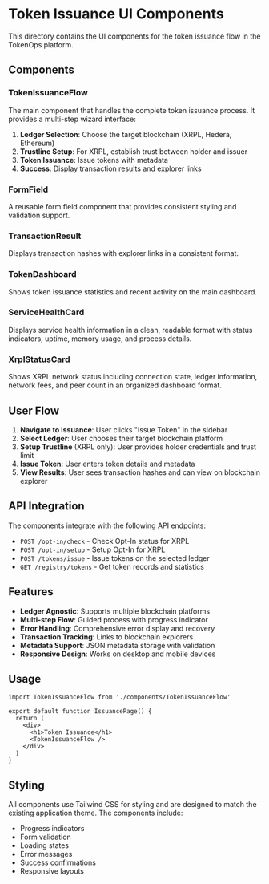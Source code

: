 # Token Issuance UI Components

This directory contains the UI components for the token issuance flow in the TokenOps platform.

## Components

### TokenIssuanceFlow
The main component that handles the complete token issuance process. It provides a multi-step wizard interface:

1. **Ledger Selection**: Choose the target blockchain (XRPL, Hedera, Ethereum)
2. **Trustline Setup**: For XRPL, establish trust between holder and issuer
3. **Token Issuance**: Issue tokens with metadata
4. **Success**: Display transaction results and explorer links

### FormField
A reusable form field component that provides consistent styling and validation support.

### TransactionResult
Displays transaction hashes with explorer links in a consistent format.

### TokenDashboard
Shows token issuance statistics and recent activity on the main dashboard.

### ServiceHealthCard
Displays service health information in a clean, readable format with status indicators, uptime, memory usage, and process details.

### XrplStatusCard
Shows XRPL network status including connection state, ledger information, network fees, and peer count in an organized dashboard format.

## User Flow

1. **Navigate to Issuance**: User clicks "Issue Token" in the sidebar
2. **Select Ledger**: User chooses their target blockchain platform
3. **Setup Trustline** (XRPL only): User provides holder credentials and trust limit
4. **Issue Token**: User enters token details and metadata
5. **View Results**: User sees transaction hashes and can view on blockchain explorer

## API Integration

The components integrate with the following API endpoints:

- `POST /opt-in/check` - Check Opt-In status for XRPL
- `POST /opt-in/setup` - Setup Opt-In for XRPL
- `POST /tokens/issue` - Issue tokens on the selected ledger
- `GET /registry/tokens` - Get token records and statistics

## Features

- **Ledger Agnostic**: Supports multiple blockchain platforms
- **Multi-step Flow**: Guided process with progress indicator
- **Error Handling**: Comprehensive error display and recovery
- **Transaction Tracking**: Links to blockchain explorers
- **Metadata Support**: JSON metadata storage with validation
- **Responsive Design**: Works on desktop and mobile devices

## Usage

```tsx
import TokenIssuanceFlow from './components/TokenIssuanceFlow'

export default function IssuancePage() {
  return (
    <div>
      <h1>Token Issuance</h1>
      <TokenIssuanceFlow />
    </div>
  )
}
```

## Styling

All components use Tailwind CSS for styling and are designed to match the existing application theme. The components include:

- Progress indicators
- Form validation
- Loading states
- Error messages
- Success confirmations
- Responsive layouts
